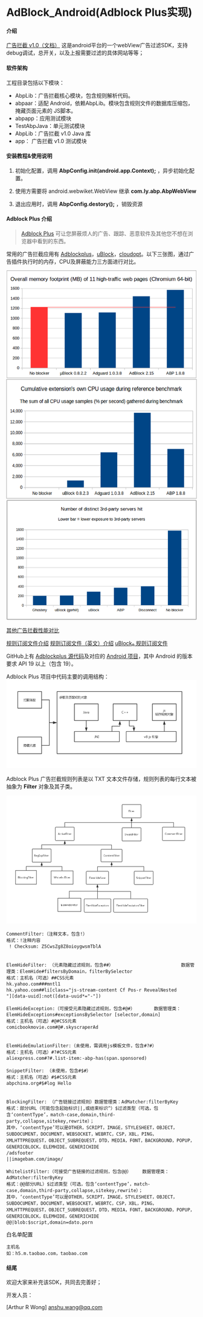 # AdBlock_Android(Adblock Plus实现)

#### 介绍
[广告拦截 v1.0（文档）](./README_v1.md)
这是android平台的一个webView广告过滤SDK，支持debug调试，总开关，以及上报需要过滤的具体网站等等；

#### 软件架构

工程目录包括以下模块：

- AbpLib：广告拦截核心模块，包含规则解析代码。
- abpaar：适配 Android，依赖AbpLib。模块包含规则文件的数据库压缩包，掩藏页面元素的 JS脚本。
- abpapp：应用测试模块
- TestAbpJava：单元测试模块
- AbpLib：广告拦截 v1.0 Java 库
- app：   广告拦截 v1.0 测试模块

#### 安装教程&使用说明

1. 初始化配置，调用 **AbpConfig.init(android.app.Context);** ，异步初始化配置。

2. 使用方需要将 android.webwiket.WebView 继承 **com.ly.abp.AbpWebView**

3. 退出应用时，调用 **AbpConfig.destory();** ，销毁资源

#### Adblock Plus 介绍
> [Adblock Plus](https://adblockplus.org/zh_CN/about) 可让您屏蔽烦人的广告、跟踪、恶意软件及其他您不想在浏览器中看到的东西。

常用的广告拦截应用有 [Adblockplus](https://github.com/adblockplus)，[uBlock](https://github.com/gorhill/uBlock)，[cloudopt](https://github.com/cloudoptlab/cloudopt-adblocker)。以下三张图，通过广告插件执行时的内存，CPU及屏蔽能力三方面进行对比。

![图片来源https://github.com/fang5566/uBlock](./doc/Chromium页面加载.png)
![图片来源https://github.com/fang5566/uBlock](./doc/Chromium广告拦截CPU.png)
![图片来源https://github.com/fang5566/uBlock](./doc/Chromium广告屏蔽能力.png)

[其他广告拦截性能对比](https://whotracks.me/blog/adblockers_performance_study.html)

[规则订阅文件介绍](http://www.jiangyiqun.cn/?p=2616)
[规则订阅文件（英文）介绍](https://easylist.to/)
[uBlock₀ 规则订阅文件](https://www.yiclear.com/filterlists/)

GitHub上有 [Adblockplus 源代码](https://github.com/adblockplus)及对应的 [Android 项目](https://github.com/adblockplus/libadblockplus-android)，其中 Android 的版本要求 API 19 以上（包含 19）。

Adblock Plus 项目中代码主要的调用结构：
![Adblock拦截方方式及调用流程](./doc/Adblock拦截方法及流程.png)

Adblock Plus 广告拦截规则列表是以 TXT 文本文件存储，规则列表的每行文本被抽象为 **Filter** 对象及其子类。

![Filter类关系图](./doc/Adblockplus_Filter类关系图.png)

```
CommentFilter:（注释文本，包含!）
格式：!注释内容
 ! Checksum: Z5CwsZg8Z8oioygwsmTblA


ElemHideFilter: （元素隐藏过滤规则，包含##）                         数据管理类：ElemHide#filtersByDomain，filterBySelector
格式：主机名（可选）##CSS元素
hk.yahoo.com###mntl1 
hk.yahoo.com##li[class="js-stream-content Cf Pos-r RevealNested      "][data-uuid]:not([data-uuid*="-"])

ElemHideException:（可接受元素隐藏过滤规则，包含#@#）       数据管理类：ElemHideExceptions#exceptionsBySelector [selector,domain]
格式：主机名（可选）#@#CSS元素
comicbookmovie.com#@#.skyscraperAd


ElemHideEmulationFilter:（未使用，需调用js模板文件，包含#?#）
格式：主机名（可选）#?#CSS元素
aliexpress.com#?#.list-item:-abp-has(span.sponsored)   

SnippetFilter: （未使用，包含#$#）
格式：主机名（可选）#$#CSS元素
abpchina.org#$#log Hello


BlockingFilter: （广告链接过滤规则）数据管理类：AdMatcher:filterByKey
格式：部分URL（可能包含起始标识||,或结束标识^）$过滤类型（可选，包含‘contentType’，match-case,domain,third-party,collapse,sitekey,rewrite）；
其中，‘contentType’可以是OTHER，SCRIPT，IMAGE，STYLESHEET，OBJECT，SUBDOCUMENT，DOCUMENT，WEBSOCKET，WEBRTC，CSP，XBL，PING，XMLHTTPREQUEST，OBJECT_SUBREQUEST，DTD，MEDIA，FONT，BACKGROUND，POPUP，GENERICBLOCK，ELEMHIDE，GENERICHIDE
/adsfooter
||imagebam.com/image/  

WhitelistFilter:（可接受广告链接的过滤规则，包含@@）    数据管理类：AdMatcher:filterByKey
格式：@@部分URL）$过滤类型（可选，包含‘contentType’，match-case,domain,third-party,collapse,sitekey,rewrite）；
其中，‘contentType’可以是OTHER，SCRIPT，IMAGE，STYLESHEET，OBJECT，SUBDOCUMENT，DOCUMENT，WEBSOCKET，WEBRTC，CSP，XBL，PING，XMLHTTPREQUEST，OBJECT_SUBREQUEST，DTD，MEDIA，FONT，BACKGROUND，POPUP，GENERICBLOCK，ELEMHIDE，GENERICHIDE
@@|blob:$script,domain=dato.porn

```

白名单配置
```
主机名
如：h5.m.taobao.com，taobao.com
```



#### 结尾

欢迎大家来补充该SDK，共同去完善好；

开发人员：

[Arthur R Wong] anshu.wang@qq.com